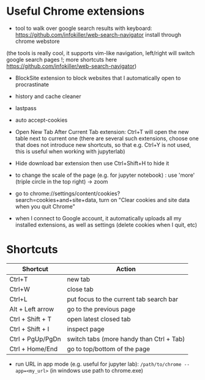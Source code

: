 
# Useful Chrome extensions
  
  * tool to walk over google search results with keyboard:
https://github.com/infokiller/web-search-navigator
install through chrome webstore

(the tools is really cool, it supports vim-like navigation, left/right will switch google search pages !; more shortcuts here https://github.com/infokiller/web-search-navigator)

* BlockSite extension to block websites that I automatically open 
to procrastinate

* history and cache cleaner

* lastpass

* auto accept-cookies

* Open New Tab After Current Tab extension:
  Ctrl+T will open the new table next to current one
  (there are several such extensions, choose one that does not introduce new shortcuts, so that e.g. Ctrl+Y is not used, 
  this is useful when working with jupyterlab)

* Hide download bar extension
then use Ctrl+Shift+H to hide it

* to change the scale of the page (e.g. for jupyter notebook) : 
use 'more' (triple circle in the top right) -> zoom

* go to chrome://settings/content/cookies?search=cookies+and+site+data, 
turn on "Clear cookies and site data when you quit Chrome"

* when I connect to Google account, it automatically uploads all my installed extensions, 
as well as settings (delete cookies when I quit, etc)

# Shortcuts

| Shortcut | Action |
| -------- | ------- |
| Ctrl+T | new tab|
|  Ctrl+W | close tab |
| Ctrl+L | put focus to the current tab search bar |
| Alt + Left arrow | go to the previous page |
| Ctrl + Shift + T | open latest closed tab|
| Ctrl + Shift + I | inspect page|
| Ctrl + PgUp/PgDn| switch tabs (more handy than Ctrl + Tab)|
| Ctrl + Home/End | go to top/bottom of the page |

* run URL in app mode (e.g. useful for jupyter lab):
``` /path/to/chrome --app=<my_url> ```
(in windows use path to chrome.exe)

